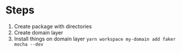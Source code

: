 # Steps

1. Create package with directories
1. Create domain layer
1. Install things on domain layer `yarn workspace my-domain add faker mocha --dev`

